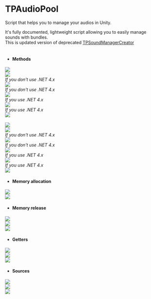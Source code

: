 # TPAudioPool
Script that helps you to manage your audios in Unity.

It's fully documented, lightweight script allowing you to easily manage sounds with bundles.
<br>
This is updated version of deprecated [TPSoundManagerCreator](https://github.com/Prastiwar/TPSoundManagerCreator)
<br>
<br>
* #### Methods
<img src = https://d3higte790sj35.cloudfront.net/images/wj/ml/5dbb2c12494780736092ecdc4e8384f8.png> </img>
<br>
<img src = https://d3higte790sj35.cloudfront.net/images/ks/px/8ae7963e217ea53d02e9af52120292b7.png> </img>
<br> *If you don't use .NET 4.x* <br>
<img src = https://d3higte790sj35.cloudfront.net/images/jx/ip/8b358d64af4987ed332aafe405328046.png> </img>
<br> *If you don't use .NET 4.x* <br>
<img src = https://d3higte790sj35.cloudfront.net/images/gv/ay/9badac3dba747063840bdd1e44ea2218.png> </img> 
<br> *If you use .NET 4.x* <br>
<img src = https://d3higte790sj35.cloudfront.net/images/je/nq/e626dd0c9c1bda0b495e3c3e67ab24c5.png> </img>
<br> *If you use .NET 4.x* <br>
<img src = https://d3higte790sj35.cloudfront.net/images/nw/rg/8324f877effb1525c4fb7a08829b2c7e.png> </img>
<br><br>
<img src = https://d3higte790sj35.cloudfront.net/images/yp/se/3111cf25bdddfebbc24139e315686b0e.png> </img>
<br>
<img src = https://d3higte790sj35.cloudfront.net/images/nh/fd/68355f7dc9256ab88569eae5df8f1e8f.png> </img>
<br> *If you don't use .NET 4.x* <br>
<img src = https://d3higte790sj35.cloudfront.net/images/fl/uk/8d42c62aad02bc0c647599725ddcd851.png> </img>
<br> *If you don't use .NET 4.x* <br>
<img src = https://d3higte790sj35.cloudfront.net/images/yb/ox/216e25cdc1011ad4988ac198ba9dea49.png> </img> 
<br> *If you use .NET 4.x* <br>
<img src = https://d3higte790sj35.cloudfront.net/images/fv/po/2158a89eee56fda9b404fa8150f9671e.png> </img>
<br> *If you use .NET 4.x* <br>
<img src = https://d3higte790sj35.cloudfront.net/images/ae/nr/40cc9db43512e4663c1238b62abd14d2.png> </img>
<br>

* #### Memory allocation
<img src = https://d3higte790sj35.cloudfront.net/images/gz/ph/21057abcee777f941f045b7f30ab0088.png> </img>
<br>
<img src = https://d3higte790sj35.cloudfront.net/images/mu/au/0ef199c55d8b6941e28d11abad5977ba.png> </img>
<br>

* #### Memory release
<img src = https://d3higte790sj35.cloudfront.net/images/gx/oo/819354c55be1a95601e5370b0c05d8ab.png> </img>
<br>
<img src = https://d3higte790sj35.cloudfront.net/images/gx/oo/819354c55be1a95601e5370b0c05d8ab.png> </img>
<br>
<img src = https://d3higte790sj35.cloudfront.net/images/cj/ic/77c965438ec6c320ac26b9016fffc730.png> </img>
<br>

* #### Getters
<img src = https://d3higte790sj35.cloudfront.net/images/fx/gu/9629d68c93925519b1c3b505615f2a21.png> </img>
<br>
<img src = https://d3higte790sj35.cloudfront.net/images/ww/ql/2010e07328a74d35c3ddd13c86a31b09.png> </img>
<br>
<img src = https://d3higte790sj35.cloudfront.net/images/fs/ly/1ba2065dc138b93f344464dfeb9c6e95.png> </img>
<br>

* #### Sources
<img src = https://d3higte790sj35.cloudfront.net/images/xh/ug/b76aa9639a509ee4b536dc338d81ea10.png> </img>
<br>
<img src = https://d3higte790sj35.cloudfront.net/images/vi/as/dc9b73ad8a44f905418230d189404f15.png> </img>
<br>
<img src = https://d3higte790sj35.cloudfront.net/images/bp/sa/7089014d41d2bb5da81fe667e2810074.png> </img>
<br>
